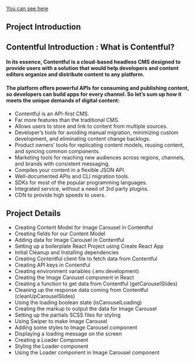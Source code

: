 [You can see here](https://kitchen-chi.vercel.app/)

## Project Introduction

## Contentful Introduction : What is Contentful?

#### In its essence, Contentful is a cloud-based headless CMS designed to provide users with a solution that would help developers and content editors organize and distribute content to any platform.

#### The platform offers powerful APIs for consuming and publishing content, so developers can build apps for every channel. So let’s sum up how it meets the unique demands of digital content:

- Contentful is an API-first CMS.
- Far more features than the traditional CMS.
- Allows users to store and link to content from multiple sources.
- Developer’s tools for avoiding manual migration, minimizing custom development, and eliminating content change backlogs.
- Product owners’ tools for replicating content models, reusing content, and syncing common components.
- Marketing tools for reaching new audiences across regions, channels, and brands with consistent messaging.
- Compiles your content in a flexible JSON API.
- Well-documented APIs and CLI migration tools.
- SDKs for most of the popular programming languages.
- Integrated service, without a need of 3rd party plugins.
- CDN to provide high speeds to users.

## Project Details
- Creating Content Model  for Image Carousel in Contentful
- Creating fields for our Content Model
- Adding data for Image Carousel in Contentful
- Setting up a boilerplate React Project using Create React App
- Initial Cleanup and Installing dependencies
- Creating Contentful client file to fetch data from Contentful
- Creating API keys in Contentful
- Creating environment variables (.env.development)
- Creating the Image Carousel component in React
- Creating a function to get data from Contentful (getCarouselSlides)
- Cleaning up the response data coming from Contentful (cleanUpCarouselSlides)
- Using the loading boolean state (isCarouselLoading)
- Creating the markup to output the data for Image Carousel
- Setting up the partials SCSS files for styling
- Using Swiper to make Image Carousel
- Adding some styles to Image Carousel component
- Displaying a loading message on the screen 
- Creating a Loader Component
- Styling the Loader component
- Using the Loader component in Image Carousel component
